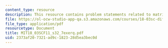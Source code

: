 ```yaml
---
content_type: resource
description: This resource contains problem statements related to matrix notation.
file: https://ol-ocw-studio-app-qa.s3.amazonaws.com/courses/18-03sc-differential-equations-fall-2011/2373af207321ad9c182328d5ea3bec0d_MIT18_03SCF11_s32_7exerq.pdf
file_type: application/pdf
resourcetype: Document
title: MIT18_03SCF11_s32_7exerq.pdf
uid: 2373af20-7321-ad9c-1823-28d5ea3bec0d
---
```

